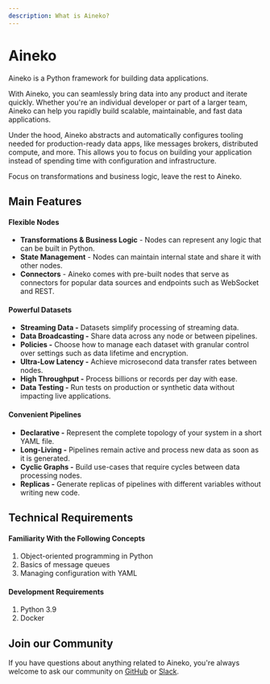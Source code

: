 ```yaml
---
description: What is Aineko?
---
```


# Aineko

Aineko is a Python framework for building data applications.

With Aineko, you can seamlessly bring data into any product and iterate quickly. Whether you're an individual developer or part of a larger team, Aineko can help you rapidly build scalable, maintainable, and fast data applications.

Under the hood, Aineko abstracts and automatically configures tooling needed for production-ready data apps, like messages brokers, distributed compute, and more. This allows you to focus on building your application instead of spending time with configuration and infrastructure.

Focus on transformations and business logic, leave the rest to Aineko.

## Main Features

#### **Flexible Nodes**

* **Transformations & Business Logic** - Nodes can represent any logic that can be built in Python.
* **State Management** - Nodes can maintain internal state and share it with other nodes.
* **Connectors** - Aineko comes with pre-built nodes that serve as connectors for popular data sources and endpoints such as WebSocket and REST.

#### **Powerful Datasets**

* **Streaming Data -** Datasets simplify processing of streaming data.
* **Data Broadcasting -** Share data across any node or between pipelines.
* **Policies -** Choose how to manage each dataset with granular control over settings such as data lifetime and encryption.
* **Ultra-Low Latency -** Achieve microsecond data transfer rates between nodes.
* **High Throughput -** Process billions or records per day with ease.
* **Data Testing -** Run tests on production or synthetic data without impacting live applications.

#### **Convenient Pipelines**

* **Declarative -** Represent the complete topology of your system in a short YAML file.
* **Long-Living -** Pipelines remain active and process new data as soon as it is generated.
* **Cyclic Graphs -** Build use-cases that require cycles between data processing nodes.
* **Replicas -** Generate replicas of pipelines with different variables without writing new code.

## Technical Requirements

#### **Familiarity With the Following Concepts**

1. Object-oriented programming in Python
2. Basics of message queues
3. Managing configuration with YAML

#### **Development Requirements**

1. Python 3.9
2. Docker

## Join our Community

If you have questions about anything related to Aineko, you're always welcome to ask our community on [GitHub](https://github.com/aineko-dev) or [Slack](https://join.slack.com/t/aineko-dev/shared\_invite/zt-23yuq8mrl-uZavRQKGFltxLZLCqcQZaQ).
